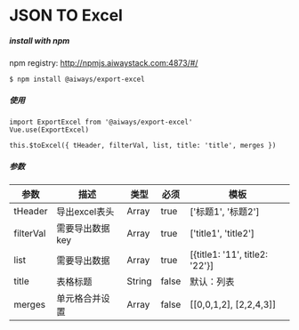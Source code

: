 # JSON TO Excel
##### install with npm 
npm registry: http://npmjs.aiwaystack.com:4873/#/

```
$ npm install @aiways/export-excel
```
##### 使用
```
import ExportExcel from '@aiways/export-excel'
Vue.use(ExportExcel)

this.$toExcel({ tHeader, filterVal, list, title: 'title', merges })
```
##### 参数
参数 | 描述 | 类型 | 必须 | 模板
---|--- | --- | --- | ---
tHeader | 导出excel表头 | Array | true | ['标题1', '标题2']
filterVal | 需要导出数据key | Array | true | ['title1', 'title2']
list | 需要导出数据 | Array | true | [{title1: '11', title2: '22'}]
title | 表格标题 | String | false | 默认：列表
merges | 单元格合并设置 | Array | false | [[0,0,1,2], [2,2,4,3]]
